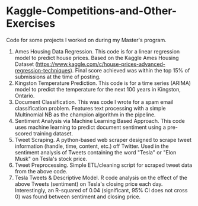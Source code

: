 # Kaggle-Competitions-and-Other-Exercises
Code for some projects I worked on during my Master's program.

1. Ames Housing Data Regression. This code is for a linear regression model to predict house prices.
   Based on the Kaggle Ames Housing Dataset (https://www.kaggle.com/c/house-prices-advanced-regression-techniques).
   Final score achieved was within the top 15% of submissions at the time of posting.
2. Kingston Temperature Prediction. This code is for a time series (ARIMA) model to predict the temperature for the next 100 years in Kingston, Ontario.
3. Document Classification. This was code I wrote for a spam email classification problem. Features text processing with a simple Multinomial NB as the champion algorithm in the pipeline.
4. Sentiment Analysis via Machine Learning Based Approach. This code uses machine learning to predict document sentiment using a pre-scored training dataset.
5. Tweet Scraping. A python-based web scraper designed to scrape tweet information (handle, time, content, etc.) off Twitter. Used in the sentiment analysis of Tweets containing the word "Tesla" or "Elon Musk" on Tesla's stock price.
6. Tweet Preprocessing. Simple ETL/cleaning script for scraped tweet data from the above code.
7. Tesla Tweets & Descriptive Model. R code analysis on the effect of the above Tweets (sentiment) on Tesla's closing price each day. Interestingly, an R-squared of 0.04 (significant, 95% CI does not cross 0) was found between sentiment and closing price.
